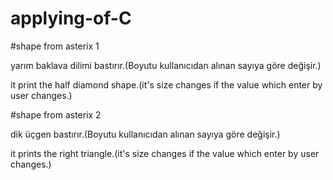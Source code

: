 # applying-of-C
#shape from asterix 1

yarım baklava dilimi bastırır.(Boyutu kullanıcıdan alınan sayıya göre değişir.)

it print the half diamond shape.(it's size changes if the value which enter by user changes.)  

#shape from asterix 2

dik üçgen bastırır.(Boyutu kullanıcıdan alınan sayıya göre değişir.)

it prints the right triangle.(it's size changes if the value which enter by user changes.)

